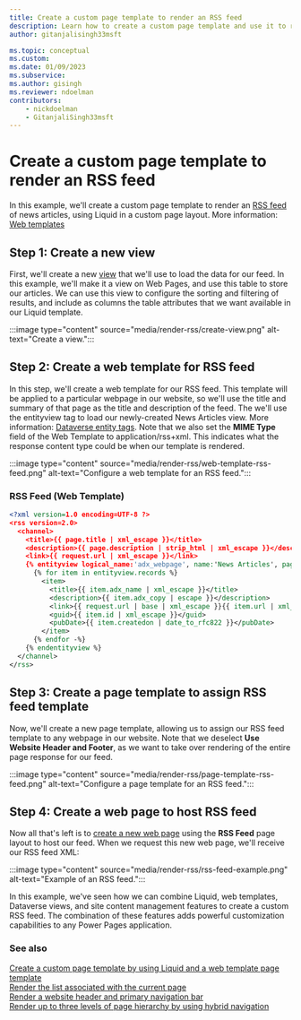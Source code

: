 ```yaml
---
title: Create a custom page template to render an RSS feed
description: Learn how to create a custom page template and use it to render an RSS feed.
author: gitanjalisingh33msft

ms.topic: conceptual
ms.custom: 
ms.date: 01/09/2023
ms.subservice:
ms.author: gisingh
ms.reviewer: ndoelman
contributors:
    - nickdoelman
    - GitanjaliSingh33msft
---
```


# Create a custom page template to render an RSS feed

In this example, we'll create a custom page template to render an [RSS feed](https://en.wikipedia.org/wiki/RSS) of news articles, using Liquid in a custom page layout. More information: [Web templates](../web-templates.md)  

## Step 1: Create a new view

First, we'll create a new [view](../data-workspace-views.md) that we'll use to load the data for our feed. In this example, we'll make it a view on Web Pages, and use this table to store our articles. We can use this view to configure the sorting and filtering of results, and include as columns the table attributes that we want available in our Liquid template.

:::image type="content" source="media/render-rss/create-view.png" alt-text="Create a view.":::

## Step 2: Create a web template for RSS feed

In this step, we'll create a web template for our RSS feed. This template will be applied to a particular webpage in our website, so we'll use the title and summary of that page as the title and description of the feed. The we'll use the entityview tag to load our newly-created News Articles view. More information: [Dataverse entity tags](dataverse-liquid-tags.md). Note that we also set the **MIME Type** field of the Web Template to application/rss+xml. This indicates what the response content type could be when our template is rendered.  

:::image type="content" source="media/render-rss/web-template-rss-feed.png" alt-text="Configure a web template for an RSS feed.":::

### RSS Feed (Web Template)

```xml
<?xml version=1.0 encoding=UTF-8 ?>
<rss version=2.0>
  <channel>
    <title>{{ page.title | xml_escape }}</title>
    <description>{{ page.description | strip_html | xml_escape }}</description>
    <link>{{ request.url | xml_escape }}</link>
    {% entityview logical_name:'adx_webpage', name:'News Articles', page_size:20 -%}
      {% for item in entityview.records %}
        <item>
          <title>{{ item.adx_name | xml_escape }}</title>
          <description>{{ item.adx_copy | escape }}</description>
          <link>{{ request.url | base | xml_escape }}{{ item.url | xml_escape }}</link>
          <guid>{{ item.id | xml_escape }}</guid>
          <pubDate>{{ item.createdon | date_to_rfc822 }}</pubDate>
        </item>
      {% endfor -%}
    {% endentityview %}
  </channel>
</rss>
```

## Step 3: Create a page template to assign RSS feed template

Now, we'll create a new page template, allowing us to assign our RSS feed template to any webpage in our website. Note that we deselect **Use Website Header and Footer**, as we want to take over rendering of the entire page response for our feed.

:::image type="content" source="media/render-rss/page-template-rss-feed.png" alt-text="Configure a page template for an RSS feed.":::

## Step 4: Create a web page to host RSS feed

Now all that's left is to [create a new web page](../../getting-started/first-page.md) using the **RSS Feed** page layout to host our feed. When we request this new web page, we'll receive our RSS feed XML:

:::image type="content" source="media/render-rss/rss-feed-example.png" alt-text="Example of an RSS feed.":::

In this example, we've seen how we can combine Liquid, web templates, Dataverse views, and site content management features to create a custom RSS feed. The combination of these features adds powerful customization capabilities to any Power Pages application.

### See also

[Create a custom page template by using Liquid and a web template page template](../../getting-started/tutorial-add-custom-page-layout.md)  
[Render the list associated with the current page](render-list-current-page.md)  
[Render a website header and primary navigation bar](render-site-header-primary-navigation.md)  
[Render up to three levels of page hierarchy by using hybrid navigation](hybrid-navigation-render-page-hierachy.md)  

